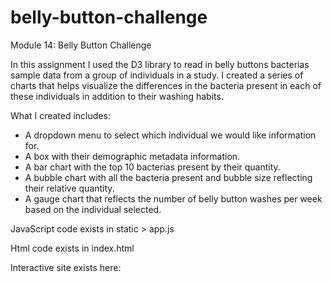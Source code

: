 # belly-button-challenge
Module 14: Belly Button Challenge


In this assignment I used the D3 library to read in belly buttons bacterias sample data from a group of individuals in a study. I created a series of charts that helps visualize the differences in the bacteria present in each of these individuals in addition to their washing habits.

What I created includes:

- A dropdown menu to select which individual we would like information for.
- A box with their demographic metadata information.
- A bar chart with the top 10 bacterias present by their quantity.
- A bubble chart with all the bacteria present and bubble size reflecting their relative quantity.
- A gauge chart that reflects the number of belly button washes per week based on the individual selected.

JavaScript code exists in static > app.js

Html code exists in index.html

Interactive site exists here: 